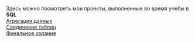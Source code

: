 Здесь можно посмотреть мои проекты, выполненные во время учебы в ****SQL****\
[Агрегация данных](https://github.com/TanyaAnissimova/Projects-SQL/tree/3a0b7c8e7ee1a256855595bfbcee392b0089455b/%D0%90%D0%B3%D1%80%D0%B5%D0%B3%D0%B0%D1%86%D0%B8%D1%8F%20%D0%B4%D0%B0%D0%BD%D0%BD%D1%8B%D1%85)\
[Соединение таблиц](https://github.com/TanyaAnissimova/Projects-SQL/tree/2340e02a6626891215c583a9c17204a9a7c5767e/%D0%A1%D0%BE%D0%B5%D0%B4%D0%B8%D0%BD%D0%B5%D0%BD%D0%B8%D0%B5%20%D1%82%D0%B0%D0%B1%D0%BB%D0%B8%D1%86)\
[Финальное задание]()
